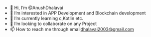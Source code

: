 - 👋 Hi, I’m @AnushDhalavai
- 👀 I’m interested in APP Development and Blockchain development
- 🌱 I’m currently learning c,Kotlin etc.
- 💞️ I’m looking to collaborate on any Project
- 📫 How to reach me through email<dhalavai2003@gmail.com>

<!---
AnushDhalavai/AnushDhalavai is a ✨ special ✨ repository because its `README.md` (this file) appears on your GitHub profile.
You can click the Preview link to take a look at your changes.
--->
